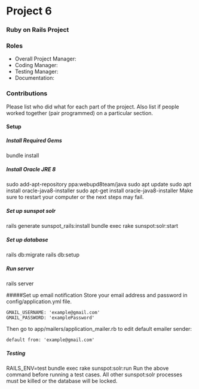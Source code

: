 # Project 6
### Ruby on Rails Project

### Roles
* Overall Project Manager:
* Coding Manager:
* Testing Manager:
* Documentation:

### Contributions
Please list who did what for each part of the project.
Also list if people worked together (pair programmed) on a particular section.

#### Setup
##### Install Required Gems
bundle install
##### Install Oracle JRE 8
sudo add-apt-repository ppa:webupd8team/java
sudo apt update
sudo apt install oracle-java8-installer
sudo apt-get install oracle-java8-installer
Make sure to restart your computer or the next steps may fail.
##### Set up sunspot solr
rails generate sunspot_rails:install
bundle exec rake sunspot:solr:start
##### Set up database
rails db:migrate
rails db:setup
##### Run server
rails server

#####Set up email notification
Store your email address and password in config/application.yml file.
```
GMAIL_USERNAME: 'example@gmail.com'
GMAIL_PASSWORD: 'examplePassword'
```
Then go to app/mailers/application_mailer.rb to edit default emailer sender:
```
default from: 'example@gmail.com'
```

##### Testing
RAILS_ENV=test bundle exec rake sunspot:solr:run
Run the above command before running a test cases. All other
sunspot:solr processes must be killed or the database will be
locked.
